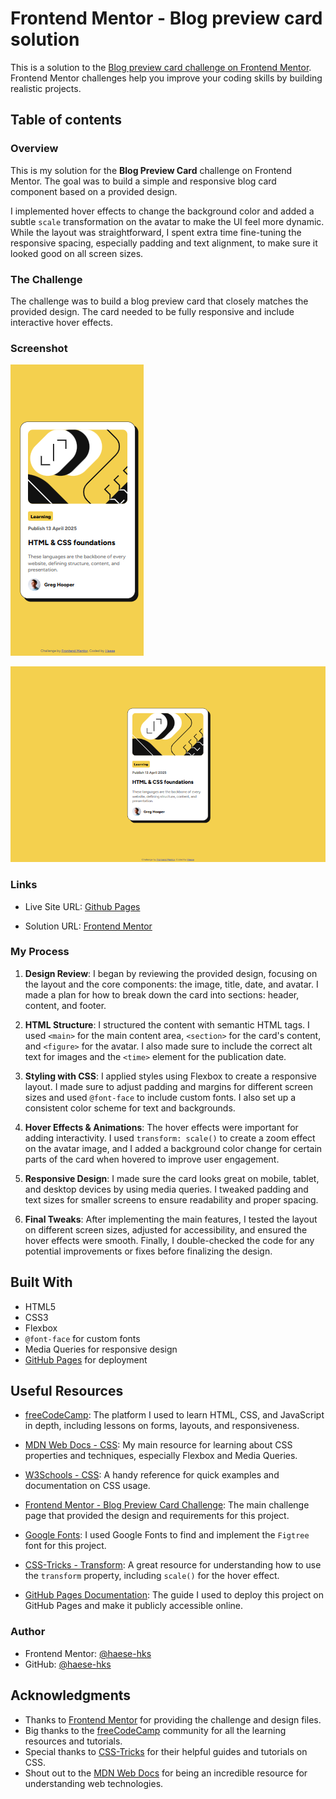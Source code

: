 # Frontend Mentor - Blog preview card solution

This is a solution to the [Blog preview card challenge on Frontend Mentor](https://www.frontendmentor.io/challenges/blog-preview-card-ckPaj01IcS). Frontend Mentor challenges help you improve your coding skills by building realistic projects. 

## Table of contents

### Overview

This is my solution for the **Blog Preview Card** challenge on Frontend Mentor. The goal was to build a simple and responsive blog card component based on a provided design.

I implemented hover effects to change the background color and added a subtle `scale` transformation on the avatar to make the UI feel more dynamic. While the layout was straightforward, I spent extra time fine-tuning the responsive spacing, especially padding and text alignment, to make sure it looked good on all screen sizes.

### The Challenge

The challenge was to build a blog preview card that closely matches the provided design. The card needed to be fully responsive and include interactive hover effects.

### Screenshot

![Mobile Screenshot](./assets/images/Screenshot-mobile.png)

![Desktop Screenshot](./assets/images/Screenshot-desktop.png)

### Links

- Live Site URL: [Github Pages](https://haese-hks.github.io/blog-preview-card/)

- Solution URL: [Frontend Mentor](https://www.frontendmentor.io/solutions/qr-code-component-IDWP4MLZsB)

### My Process

1. **Design Review**: I began by reviewing the provided design, focusing on the layout and the core components: the image, title, date, and avatar. I made a plan for how to break down the card into sections: header, content, and footer.

2. **HTML Structure**: I structured the content with semantic HTML tags. I used `<main>` for the main content area, `<section>` for the card's content, and `<figure>` for the avatar. I also made sure to include the correct alt text for images and the `<time>` element for the publication date.

3. **Styling with CSS**: I applied styles using Flexbox to create a responsive layout. I made sure to adjust padding and margins for different screen sizes and used `@font-face` to include custom fonts. I also set up a consistent color scheme for text and backgrounds.

4. **Hover Effects & Animations**: The hover effects were important for adding interactivity. I used `transform: scale()` to create a zoom effect on the avatar image, and I added a background color change for certain parts of the card when hovered to improve user engagement.


5. **Responsive Design**: I made sure the card looks great on mobile, tablet, and desktop devices by using media queries. I tweaked padding and text sizes for smaller screens to ensure readability and proper spacing.

6. **Final Tweaks**: After implementing the main features, I tested the layout on different screen sizes, adjusted for accessibility, and ensured the hover effects were smooth. Finally, I double-checked the code for any potential improvements or fixes before finalizing the design.

## Built With

- HTML5
- CSS3
- Flexbox
- `@font-face` for custom fonts
- Media Queries for responsive design
- [GitHub Pages](https://pages.github.com) for deployment

## Useful Resources

- [freeCodeCamp](https://www.freecodecamp.org/): The platform I used to learn HTML, CSS, and JavaScript in depth, including lessons on forms, layouts, and responsiveness.

- [MDN Web Docs - CSS](https://developer.mozilla.org/en-US/docs/Web/CSS): My main resource for learning about CSS properties and techniques, especially Flexbox and Media Queries.

- [W3Schools - CSS](https://www.w3schools.com/css/): A handy reference for quick examples and documentation on CSS usage.

- [Frontend Mentor - Blog Preview Card Challenge](https://www.frontendmentor.io/challenges/blog-preview-card-ryaPa2l8M): The main challenge page that provided the design and requirements for this project.

- [Google Fonts](https://fonts.google.com/): I used Google Fonts to find and implement the `Figtree` font for this project.

- [CSS-Tricks - Transform](https://css-tricks.com/almanac/properties/t/transform/): A great resource for understanding how to use the `transform` property, including `scale()` for the hover effect.

- [GitHub Pages Documentation](https://docs.github.com/en/pages): The guide I used to deploy this project on GitHub Pages and make it publicly accessible online.

### Author

- Frontend Mentor: [@haese-hks](https://www.frontendmentor.io/profile/haese-hks)
- GitHub: [@haese-hks](https://github.com/haese-hks)

## Acknowledgments

- Thanks to [Frontend Mentor](https://www.frontendmentor.io) for providing the challenge and design files.
- Big thanks to the [freeCodeCamp](https://www.freecodecamp.org) community for all the learning resources and tutorials.
- Special thanks to [CSS-Tricks](https://css-tricks.com) for their helpful guides and tutorials on CSS.
- Shout out to the [MDN Web Docs](https://developer.mozilla.org/en-US/docs/Web/CSS) for being an incredible resource for understanding web technologies.
